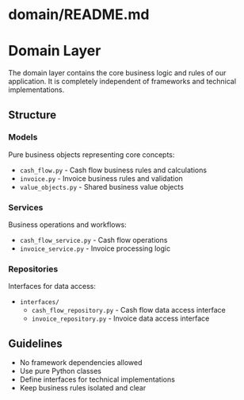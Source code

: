 # domain/README.md

# Domain Layer

The domain layer contains the core business logic and rules of our application. It is completely independent of frameworks and technical implementations.

## Structure

### Models
Pure business objects representing core concepts:
- `cash_flow.py` - Cash flow business rules and calculations
- `invoice.py` - Invoice business rules and validation
- `value_objects.py` - Shared business value objects

### Services
Business operations and workflows:
- `cash_flow_service.py` - Cash flow operations
- `invoice_service.py` - Invoice processing logic

### Repositories
Interfaces for data access:
- `interfaces/`
  - `cash_flow_repository.py` - Cash flow data access interface
  - `invoice_repository.py` - Invoice data access interface

## Guidelines

- No framework dependencies allowed
- Use pure Python classes
- Define interfaces for technical implementations
- Keep business rules isolated and clear